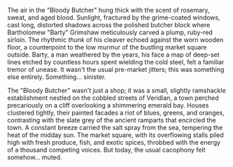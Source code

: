 The air in the "Bloody Butcher" hung thick with the scent of rosemary, sweat, and aged blood.  Sunlight, fractured by the grime-coated windows, cast long, distorted shadows across the polished butcher block where Bartholomew "Barty" Grimshaw meticulously carved a plump, ruby-red sirloin.  The rhythmic *thunk* of his cleaver echoed against the worn wooden floor, a counterpoint to the low murmur of the bustling market square outside.  Barty, a man weathered by the years, his face a map of deep-set lines etched by countless hours spent wielding the cold steel, felt a familiar tremor of unease.  It wasn't the usual pre-market jitters; this was something else entirely.  Something… sinister.

The "Bloody Butcher" wasn't just a shop; it was a small, slightly ramshackle establishment nestled on the cobbled streets of Veridian, a town perched precariously on a cliff overlooking a shimmering emerald bay.  Houses clustered tightly, their painted facades a riot of blues, greens, and oranges, contrasting with the slate grey of the ancient ramparts that encircled the town.  A constant breeze carried the salt spray from the sea, tempering the heat of the midday sun.  The market square, with its overflowing stalls piled high with fresh produce, fish, and exotic spices, throbbed with the energy of a thousand competing voices.  But today, the usual cacophony felt somehow… muted.
